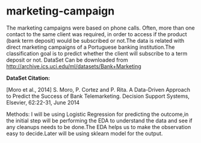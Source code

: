 # marketing-campaign

The marketing campaigns were based on phone calls. Often, more than one contact to the same client was required, in order to access if the product (bank term deposit) would be subscribed or not.The data is related with direct marketing campaigns of a Portuguese banking institution.The classification goal is to predict whether the client will subscribe to a term deposit or not.
 DataSet Can be downloaded from http://archive.ics.uci.edu/ml/datasets/Bank+Marketing
 
**DataSet Citation:**

[Moro et al., 2014] S. Moro, P. Cortez and P. Rita. A Data-Driven Approach to Predict the Success of Bank Telemarketing. Decision Support Systems, Elsevier, 62:22-31, June 2014


Methods:
I will be using Logistic Regression for predicting the outcome,in the initial step will be performing the EDA to understand the data and see if any cleanups needs to be done.The EDA helps us to make the observation easy to decide.Later will be using sklearn model for the output.
